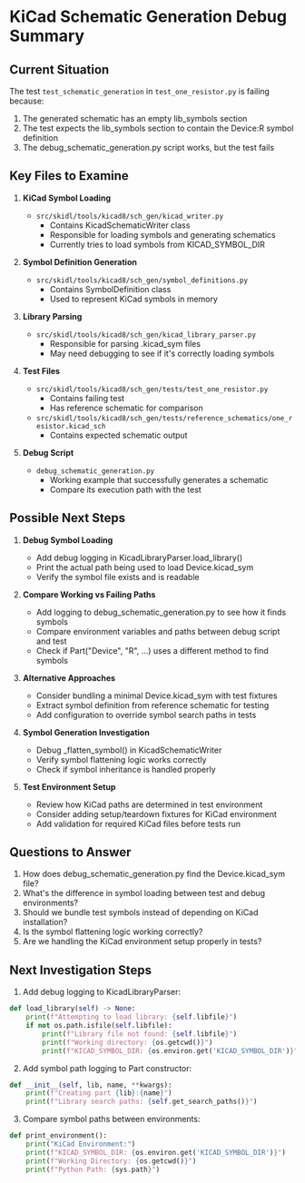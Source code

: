 # KiCad Schematic Generation Debug Summary

## Current Situation

The test `test_schematic_generation` in `test_one_resistor.py` is failing because:
1. The generated schematic has an empty lib_symbols section
2. The test expects the lib_symbols section to contain the Device:R symbol definition
3. The debug_schematic_generation.py script works, but the test fails

## Key Files to Examine

1. **KiCad Symbol Loading**
   - `src/skidl/tools/kicad8/sch_gen/kicad_writer.py`
     - Contains KicadSchematicWriter class
     - Responsible for loading symbols and generating schematics
     - Currently tries to load symbols from KICAD_SYMBOL_DIR

2. **Symbol Definition Generation**
   - `src/skidl/tools/kicad8/sch_gen/symbol_definitions.py`
     - Contains SymbolDefinition class
     - Used to represent KiCad symbols in memory

3. **Library Parsing**
   - `src/skidl/tools/kicad8/sch_gen/kicad_library_parser.py`
     - Responsible for parsing .kicad_sym files
     - May need debugging to see if it's correctly loading symbols

4. **Test Files**
   - `src/skidl/tools/kicad8/sch_gen/tests/test_one_resistor.py`
     - Contains failing test
     - Has reference schematic for comparison
   - `src/skidl/tools/kicad8/sch_gen/tests/reference_schematics/one_resistor.kicad_sch`
     - Contains expected schematic output

5. **Debug Script**
   - `debug_schematic_generation.py`
     - Working example that successfully generates a schematic
     - Compare its execution path with the test

## Possible Next Steps

1. **Debug Symbol Loading**
   - Add debug logging in KicadLibraryParser.load_library()
   - Print the actual path being used to load Device.kicad_sym
   - Verify the symbol file exists and is readable

2. **Compare Working vs Failing Paths**
   - Add logging to debug_schematic_generation.py to see how it finds symbols
   - Compare environment variables and paths between debug script and test
   - Check if Part("Device", "R", ...) uses a different method to find symbols

3. **Alternative Approaches**
   - Consider bundling a minimal Device.kicad_sym with test fixtures
   - Extract symbol definition from reference schematic for testing
   - Add configuration to override symbol search paths in tests

4. **Symbol Generation Investigation**
   - Debug _flatten_symbol() in KicadSchematicWriter
   - Verify symbol flattening logic works correctly
   - Check if symbol inheritance is handled properly

5. **Test Environment Setup**
   - Review how KiCad paths are determined in test environment
   - Consider adding setup/teardown fixtures for KiCad environment
   - Add validation for required KiCad files before tests run

## Questions to Answer

1. How does debug_schematic_generation.py find the Device.kicad_sym file?
2. What's the difference in symbol loading between test and debug environments?
3. Should we bundle test symbols instead of depending on KiCad installation?
4. Is the symbol flattening logic working correctly?
5. Are we handling the KiCad environment setup properly in tests?

## Next Investigation Steps

1. Add debug logging to KicadLibraryParser:
```python
def load_library(self) -> None:
    print(f"Attempting to load library: {self.libfile}")
    if not os.path.isfile(self.libfile):
        print(f"Library file not found: {self.libfile}")
        print(f"Working directory: {os.getcwd()}")
        print(f"KICAD_SYMBOL_DIR: {os.environ.get('KICAD_SYMBOL_DIR')}")
```

2. Add symbol path logging to Part constructor:
```python
def __init__(self, lib, name, **kwargs):
    print(f"Creating part {lib}:{name}")
    print(f"Library search paths: {self.get_search_paths()}")
```

3. Compare symbol paths between environments:
```python
def print_environment():
    print("KiCad Environment:")
    print(f"KICAD_SYMBOL_DIR: {os.environ.get('KICAD_SYMBOL_DIR')}")
    print(f"Working Directory: {os.getcwd()}")
    print(f"Python Path: {sys.path}")